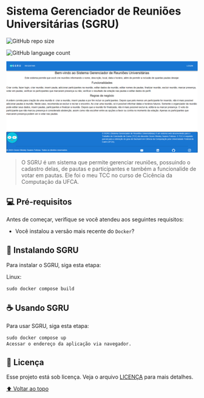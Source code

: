 # Sistema Gerenciador de Reuniões Universitárias (SGRU)

![GitHub repo size](https://img.shields.io/github/repo-size/iuricode/README-template?style=for-the-badge)

![GitHub language count](https://img.shields.io/github/languages/count/iuricode/README-template?style=for-the-badge)

<img src="./images/homePage.PNG" alt="exemplo imagem">

> O SGRU é um sistema que permite gerenciar reuniões, possuindo o cadastro delas, de pautas e participantes e também a funcionalide de votar em pautas. Ele foi o meu TCC no curso de Cicência da Computação da UFCA.

## 💻 Pré-requisitos

Antes de começar, verifique se você atendeu aos seguintes requisitos:
* Você instalou a versão mais recente do `Docker`?

## 🚀 Instalando SGRU

Para instalar o SGRU, siga esta etapa:

Linux:
```
sudo docker compose build
```

## ☕ Usando SGRU

Para usar SGRU, siga esta etapa:

```
sudo docker compose up
Acessar o endereço da aplicação via navegador.
```

## 📝 Licença

Esse projeto está sob licença. Veja o arquivo [LICENÇA](LICENSE.md) para mais detalhes.

[⬆ Voltar ao topo](#SGRU)<br>
